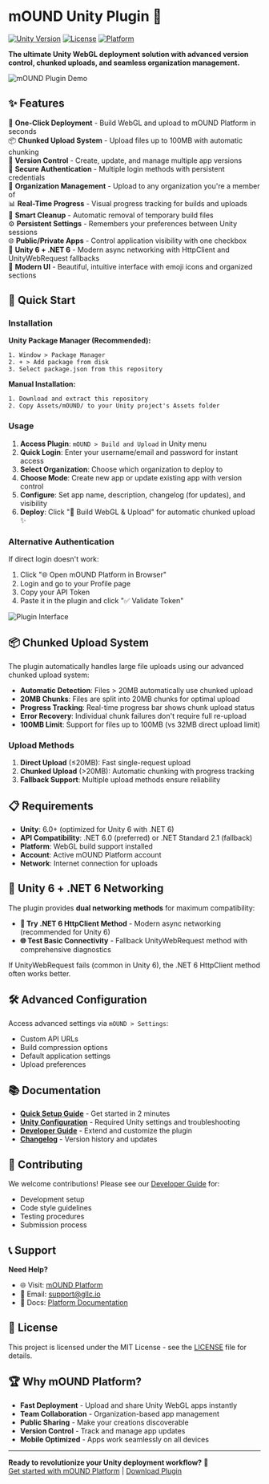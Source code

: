 # mOUND Unity Plugin 🚀

[![Unity Version](https://img.shields.io/badge/Unity-6.0%2B%20%7C%20.NET%206-blue.svg)](https://unity3d.com/get-unity/download)
[![License](https://img.shields.io/badge/License-MIT-green.svg)](LICENSE)
[![Platform](https://img.shields.io/badge/Platform-WebGL-orange.svg)](https://docs.unity3d.com/Manual/webgl.html)

**The ultimate Unity WebGL deployment solution with advanced version control, chunked uploads, and seamless organization management.**

![mOUND Plugin Demo](https://via.placeholder.com/800x400/4F46E5/FFFFFF?text=mOUND+Unity+Plugin+Demo)

## ✨ Features

🚀 **One-Click Deployment** - Build WebGL and upload to mOUND Platform in seconds  
📦 **Chunked Upload System** - Upload files up to 100MB with automatic chunking  
🔄 **Version Control** - Create, update, and manage multiple app versions  
🔐 **Secure Authentication** - Multiple login methods with persistent credentials  
🏢 **Organization Management** - Upload to any organization you're a member of  
📊 **Real-Time Progress** - Visual progress tracking for builds and uploads  
🧹 **Smart Cleanup** - Automatic removal of temporary build files  
⚙️ **Persistent Settings** - Remembers your preferences between Unity sessions  
🌐 **Public/Private Apps** - Control application visibility with one checkbox  
🔧 **Unity 6 + .NET 6** - Modern async networking with HttpClient and UnityWebRequest fallbacks  
🎨 **Modern UI** - Beautiful, intuitive interface with emoji icons and organized sections  

## 🎯 Quick Start

### Installation

**Unity Package Manager (Recommended):**
```
1. Window > Package Manager
2. + > Add package from disk
3. Select package.json from this repository
```

**Manual Installation:**
```
1. Download and extract this repository
2. Copy Assets/mOUND/ to your Unity project's Assets folder
```

### Usage

1. **Access Plugin**: `mOUND > Build and Upload` in Unity menu
2. **Quick Login**: Enter your username/email and password for instant access
3. **Select Organization**: Choose which organization to deploy to
4. **Choose Mode**: Create new app or update existing app with version control
5. **Configure**: Set app name, description, changelog (for updates), and visibility
6. **Deploy**: Click "🚀 Build WebGL & Upload" for automatic chunked upload ✨

### Alternative Authentication

If direct login doesn't work:
1. Click "🌐 Open mOUND Platform in Browser"
2. Login and go to your Profile page
3. Copy your API Token
4. Paste it in the plugin and click "✅ Validate Token"

![Plugin Interface](https://via.placeholder.com/600x400/10B981/FFFFFF?text=Plugin+Interface+Screenshot)

## 📦 Chunked Upload System

The plugin automatically handles large file uploads using our advanced chunked upload system:

- **Automatic Detection**: Files > 20MB automatically use chunked upload
- **20MB Chunks**: Files are split into 20MB chunks for optimal upload
- **Progress Tracking**: Real-time progress bar shows chunk upload status
- **Error Recovery**: Individual chunk failures don't require full re-upload
- **100MB Limit**: Support for files up to 100MB (vs 32MB direct upload limit)

### Upload Methods

1. **Direct Upload** (≤20MB): Fast single-request upload
2. **Chunked Upload** (>20MB): Automatic chunking with progress tracking
3. **Fallback Support**: Multiple upload methods ensure reliability

## 📋 Requirements

- **Unity**: 6.0+ (optimized for Unity 6 with .NET 6)
- **API Compatibility**: .NET 6.0 (preferred) or .NET Standard 2.1 (fallback)
- **Platform**: WebGL build support installed
- **Account**: Active mOUND Platform account
- **Network**: Internet connection for uploads

## 🔧 Unity 6 + .NET 6 Networking

The plugin provides **dual networking methods** for maximum compatibility:

- **🔧 Try .NET 6 HttpClient Method** - Modern async networking (recommended for Unity 6)
- **🌐 Test Basic Connectivity** - Fallback UnityWebRequest method with comprehensive diagnostics

If UnityWebRequest fails (common in Unity 6), the .NET 6 HttpClient method often works better.

## 🛠️ Advanced Configuration

Access advanced settings via `mOUND > Settings`:
- Custom API URLs
- Build compression options  
- Default application settings
- Upload preferences

## 📚 Documentation

- **[Quick Setup Guide](SETUP.md)** - Get started in 2 minutes
- **[Unity Configuration](UNITY-SETUP.md)** - Required Unity settings and troubleshooting
- **[Developer Guide](DEVELOPER.md)** - Extend and customize the plugin
- **[Changelog](CHANGELOG.md)** - Version history and updates

## 🤝 Contributing

We welcome contributions! Please see our [Developer Guide](DEVELOPER.md) for:
- Development setup
- Code style guidelines
- Testing procedures
- Submission process

## 📞 Support

**Need Help?**
- 🌐 Visit: [mOUND Platform](https://mound.gllc.io)
- 📧 Email: support@gllc.io
- 📖 Docs: [Platform Documentation](https://mound.gllc.io/docs)

## 📄 License

This project is licensed under the MIT License - see the [LICENSE](LICENSE) file for details.

## 🏆 Why mOUND Platform?

- **Fast Deployment** - Upload and share Unity WebGL apps instantly
- **Team Collaboration** - Organization-based app management
- **Public Sharing** - Make your creations discoverable
- **Version Control** - Track and manage app updates
- **Mobile Optimized** - Apps work seamlessly on all devices

---

**Ready to revolutionize your Unity deployment workflow?** 🚀  
[Get started with mOUND Platform](https://mound.gllc.io) | [Download Plugin](../../releases/latest)
